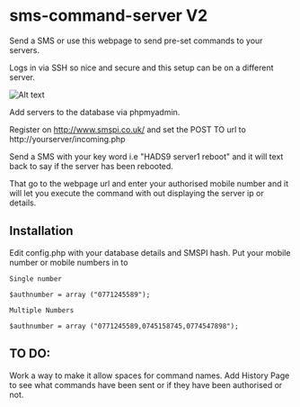 sms-command-server V2
==================

Send a SMS or use this webpage to send pre-set commands to your servers.

Logs in via SSH so nice and secure and this setup can be on a different server.


![Alt text](http://i1257.photobucket.com/albums/ii502/laird9961/screenshot.jpg_zpsyaqksoea.png "Screenshot")

Add servers to the database via phpmyadmin.

Register on http://www.smspi.co.uk/ and set the POST TO url to http://yourserver/incoming.php

Send a SMS with your key word i.e "HADS9 server1 reboot" and it will text back to say if the server has been rebooted.

That go to the webpage url and enter your authorised mobile number and it will let you execute the command with out displaying the server ip or details.

Installation
----

Edit config.php with your database details and SMSPI hash.
Put your mobile number or mobile numbers in to 

```
Single number

$authnumber = array ("0771245589");

Multiple Numbers

$authnumber = array ("0771245589,0745158745,0774547898");

```

TO DO:
----

Work a way to make it allow spaces for command names.
Add History Page to see what commands have been sent or if they have been authorised or not.

